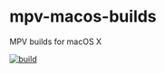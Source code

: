 # mpv-macos-builds
MPV builds for macOS X

[![build](https://github.com/dafyk/mpv-macos-builds/actions/workflows/main.yml/badge.svg)](https://github.com/dafyk/mpv-macos-builds/actions/workflows/main.yml)
